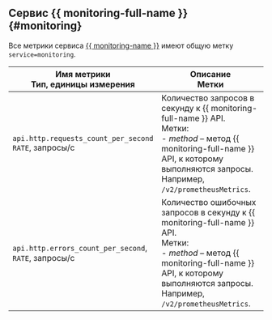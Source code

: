 ## Сервис {{ monitoring-full-name }} {#monitoring}

Все метрики сервиса [{{ monitoring-name }}](../../../monitoring/) имеют общую метку `service=monitoring`.

Имя метрики<br/>Тип, единицы измерения | Описание<br/>Метки
-------------------------------------- | ------------------
`api.http.requests_count_per_second`<br/>`RATE`, запросы/с | Количество запросов в секунду к {{ monitoring-full-name }} API. <br/>Метки:<br/>- *method* – метод {{ monitoring-full-name }} API, к которому выполняются запросы. Например, `/v2/prometheusMetrics`.
`api.http.errors_count_per_second`, <br/>`RATE`, запросы/с | Количество ошибочных запросов в секунду к {{ monitoring-full-name }} API. <br/>Метки:<br/>- *method* – метод {{ monitoring-full-name }} API, к которому выполняются запросы. Например, `/v2/prometheusMetrics`.
